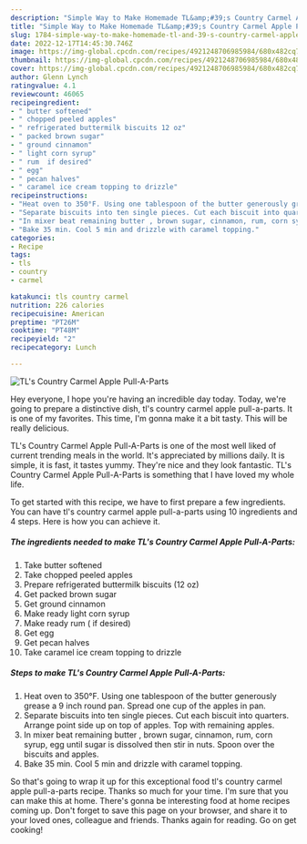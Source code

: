 ```yaml
---
description: "Simple Way to Make Homemade TL&amp;#39;s Country Carmel Apple Pull-A-Parts"
title: "Simple Way to Make Homemade TL&amp;#39;s Country Carmel Apple Pull-A-Parts"
slug: 1784-simple-way-to-make-homemade-tl-and-39-s-country-carmel-apple-pull-a-parts
date: 2022-12-17T14:45:30.746Z
image: https://img-global.cpcdn.com/recipes/4921248706985984/680x482cq70/tls-country-carmel-apple-pull-a-parts-recipe-main-photo.jpg
thumbnail: https://img-global.cpcdn.com/recipes/4921248706985984/680x482cq70/tls-country-carmel-apple-pull-a-parts-recipe-main-photo.jpg
cover: https://img-global.cpcdn.com/recipes/4921248706985984/680x482cq70/tls-country-carmel-apple-pull-a-parts-recipe-main-photo.jpg
author: Glenn Lynch
ratingvalue: 4.1
reviewcount: 46065
recipeingredient:
- " butter softened"
- " chopped peeled apples"
- " refrigerated buttermilk biscuits 12 oz"
- " packed brown sugar"
- " ground cinnamon"
- " light corn syrup"
- " rum  if desired"
- " egg"
- " pecan halves"
- " caramel ice cream topping to drizzle"
recipeinstructions:
- "Heat oven to 350°F. Using one tablespoon of the butter generously grease a 9 inch round  pan. Spread one cup of the apples in pan."
- "Separate biscuits into ten single pieces. Cut each biscuit into quarters. Arrange point side up on top of apples. Top with remaining apples."
- "In mixer beat remaining butter , brown sugar, cinnamon, rum, corn syrup, egg until sugar is dissolved then stir in nuts. Spoon over the biscuits and apples."
- "Bake 35 min. Cool 5 min and drizzle with caramel topping."
categories:
- Recipe
tags:
- tls
- country
- carmel

katakunci: tls country carmel 
nutrition: 226 calories
recipecuisine: American
preptime: "PT26M"
cooktime: "PT48M"
recipeyield: "2"
recipecategory: Lunch

---
```



![TL&#39;s Country Carmel Apple Pull-A-Parts](https://img-global.cpcdn.com/recipes/4921248706985984/680x482cq70/tls-country-carmel-apple-pull-a-parts-recipe-main-photo.jpg)

Hey everyone, I hope you're having an incredible day today. Today, we're going to prepare a distinctive dish, tl&#39;s country carmel apple pull-a-parts. It is one of my favorites. This time, I'm gonna make it a bit tasty. This will be really delicious.



TL&#39;s Country Carmel Apple Pull-A-Parts is one of the most well liked of current trending meals in the world. It's appreciated by millions daily. It is simple, it is fast, it tastes yummy. They're nice and they look fantastic. TL&#39;s Country Carmel Apple Pull-A-Parts is something that I have loved my whole life.


To get started with this recipe, we have to first prepare a few ingredients. You can have tl&#39;s country carmel apple pull-a-parts using 10 ingredients and 4 steps. Here is how you can achieve it.

<!--inarticleads1-->

##### The ingredients needed to make TL&#39;s Country Carmel Apple Pull-A-Parts:

1. Take  butter softened
1. Take  chopped peeled apples
1. Prepare  refrigerated buttermilk biscuits (12 oz)
1. Get  packed brown sugar
1. Get  ground cinnamon
1. Make ready  light corn syrup
1. Make ready  rum ( if desired)
1. Get  egg
1. Get  pecan halves
1. Take  caramel ice cream topping to drizzle




<!--inarticleads2-->

##### Steps to make TL&#39;s Country Carmel Apple Pull-A-Parts:

1. Heat oven to 350°F. Using one tablespoon of the butter generously grease a 9 inch round  pan. Spread one cup of the apples in pan.
1. Separate biscuits into ten single pieces. Cut each biscuit into quarters. Arrange point side up on top of apples. Top with remaining apples.
1. In mixer beat remaining butter , brown sugar, cinnamon, rum, corn syrup, egg until sugar is dissolved then stir in nuts. Spoon over the biscuits and apples.
1. Bake 35 min. Cool 5 min and drizzle with caramel topping.




So that's going to wrap it up for this exceptional food tl&#39;s country carmel apple pull-a-parts recipe. Thanks so much for your time. I'm sure that you can make this at home. There's gonna be interesting food at home recipes coming up. Don't forget to save this page on your browser, and share it to your loved ones, colleague and friends. Thanks again for reading. Go on get cooking!
